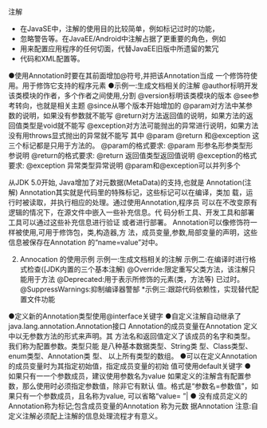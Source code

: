 注解  
* 在JavaSE中，注解的使用目的比较简单，例如标记过时的功能，  
* 忽略警告等。在JavaEE/Android中注解占据了更重要的角色，例如  
* 用来配置应用程序的任何切面，代替JavaEE旧版中所遗留的繁冗  
* 代码和XML配置等。


●使用Annotation时要在其前面增加@符号,并把该Annotation当成
一个修饰符使用。用于修饰它支持的程序元素
●示例一:生成文档相关的注解
@author标明开发该类模块的作者，多个作者之间使用,分割
@version标明该类模块的版本
@see参考转向，也就是相关主题
@since从哪个版本开始增加的
@param对方法中某参数的说明，如果没有参数就不能写
@return对方法返回值的说明，如果方法的返回值类型是void就不能写
@exception对方法可能抛出的异常进行说明，如果方法没有用throws显式抛出的异常就不能写
其中
@param @return 和@exception 这三个标记都是只用于方法的。
@param的格式要求: @param 形参名形参类型形参说明
@return的格式要求: @return 返回值类型返回值说明
@exception的格式要求: @exception 异常类型异常说明
@param和@exception可以并列多个


从JDK 5.0开始, Java增加了对元数据(MetaData)的支持,也就是
Annotation(注解)
Annotation其实就是代码里的特殊标记，这些标记可以在编译，类加
载，运行时被读取，并执行相应的处理。通过使用Annotation,程序员
可以在不改变原有逻辑的情况下，在源文件中嵌入一些补充信息。代
码分析工具、开发工具和部署工具可以通过这些补充信息进行验证
或者进行部署。
Annotation可以像修饰符一 样被使用,可用于修饰包，类,构造器,方
法，成员变量,参数,局部变量的声明，这些信息被保存在Annotation
的“name=value”对中。

2. Annocation 的使用示例
示例一:生成文档相关的注解
示例二:在编译时进行格式检查([JDK内置的三个基本注解)
@Override:限定重写父类方法，该注解只能用于方法
@Deprecated:用于表示所修饰的元素(类，方法等) 已过时。
@SuppressWarnings:抑制编译器警郜
*示例三:跟踪代码依赖性，实现替代配置文件功能



●定义新的Annotation类型使用@interface关键字
●自定义注解自动继承了java.lang.annotation.Annotation接口
Annotation的成员变量在Annotation 定义中以无参数方法的形式来声明。其
方法名和返回值定义了该成员的名字和类型。我们称为配置参数。类型只能
是八种基本数据类型、String类 型、Class类型、 enum类型、Annotation类 型、
以上所有类型的数组。
●可以在定义Annotation的成员变量时为其指定初始值，指定成员变量的初始
值可使用default关键字
●
如果只有一一个参数成员，建议使用参数名为value
如果定义的注解含有配置参数，那么使用时必须指定参数值，除非它有默认
值。格式是“参数名=参数值”，如果只有一个参数成员，且名称为value,
可以省略“value= ”|
●
没有成员定义的Annotation称为标记;包含成员变量的Annotation 称为元数
据Annotation
注意:自定义注解必须配上注解的信息处理流程才有意义。

